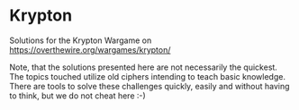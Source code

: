 # Krypton

Solutions for the Krypton Wargame on https://overthewire.org/wargames/krypton/


Note, that the solutions presented here are not necessarily the quickest. The topics touched utilize old ciphers intending to teach basic knowledge. There are tools to solve these challenges quickly, easily and without having to think, but we do not cheat here :-)


